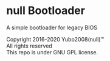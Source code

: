 # null Bootloader
A simple bootloader for legacy BIOS

Copyright 2016-2020 Yubo2008(null)™️   
All rights reserved   
This repo is under GNU GPL license. 
